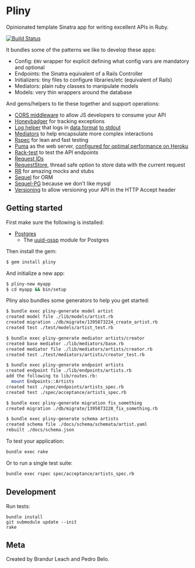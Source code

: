 # Pliny

Opinionated template Sinatra app for writing excellent APIs in Ruby.

[![Build Status](https://travis-ci.org/interagent/pliny.svg?branch=master)](https://travis-ci.org/interagent/pliny)

It bundles some of the patterns we like to develop these apps:

- Config: `ENV` wrapper for explicit defining what config vars are mandatory and optional
- Endpoints: the Sinatra equivalent of a Rails Controller
- Initializers: tiny files to configure libraries/etc (equivalent of Rails)
- Mediators: plain ruby classes to manipulate models
- Models: very thin wrappers around the database

And gems/helpers to tie these together and support operations:

- [CORS middleware](lib/pliny/middleware/cors.rb) to allow JS developers to consume your API
- [Honeybadger](https://www.honeybadger.io/) for tracking exceptions
- [Log helper](test/log_test.rb) that logs in [data format](https://www.youtube.com/watch?v=rpmc-wHFUBs) [to stdout](https://adam.heroku.com/past/2011/4/1/logs_are_streams_not_files)
- [Mediators](http://brandur.org/mediator) to help encapsulate more complex interactions
- [Rspec](https://github.com/rspec/rspec) for lean and fast testing
- [Puma](http://puma.io/) as the web server, [configured for optimal performance on Heroku](https://github.com/interagent/pliny-template/blob/master/config/puma.rb)
- [Rack-test](https://github.com/brynary/rack-test) to test the API endpoints
- [Request IDs](lib/pliny/middleware/request_id.rb)
- [RequestStore](http://brandur.org/antipatterns), thread safe option to store data with the current request
- [RR](https://github.com/rr/rr/blob/master/doc/03_api_overview.md) for amazing mocks and stubs
- [Sequel](http://sequel.jeremyevans.net/) for ORM
- [Sequel-PG](https://github.com/jeremyevans/sequel_pg) because we don't like mysql
- [Versioning](lib/pliny/middleware/versioning.rb) to allow versioning your API in the HTTP Accept header

## Getting started

First make sure the following is installed:

* [Postgres](http://www.postgresql.org/)
    * The [uuid-ossp](http://www.postgresql.org/docs/9.3/static/uuid-ossp.html) module for Postgres

Then install the gem:

```bash
$ gem install pliny
```

And initialize a new app:

```bash
$ pliny-new myapp
$ cd myapp && bin/setup
```

Pliny also bundles some generators to help you get started:

```bash
$ bundle exec pliny-generate model artist
created model file ./lib/models/artist.rb
created migration ./db/migrate/1395873224_create_artist.rb
created test ./test/models/artist_test.rb

$ bundle exec pliny-generate mediator artists/creator
created base mediator ./lib/mediators/base.rb
created mediator file ./lib/mediators/artists/creator.rb
created test ./test/mediators/artists/creator_test.rb

$ bundle exec pliny-generate endpoint artists
created endpoint file ./lib/endpoints/artists.rb
add the following to lib/routes.rb:
  mount Endpoints::Artists
created test ./spec/endpoints/artists_spec.rb
created test ./spec/acceptance/artists_spec.rb

$ bundle exec pliny-generate migration fix_something
created migration ./db/migrate/1395873228_fix_something.rb

$ bundle exec pliny-generate schema artists
created schema file ./docs/schema/schemata/artist.yaml
rebuilt ./docs/schema.json
```

To test your application:

```bash
bundle exec rake
```

Or to run a single test suite:

```bash
bundle exec rspec spec/acceptance/artists_spec.rb
```

## Development

Run tests:

```
bundle install
git submodule update --init
rake
```

## Meta

Created by Brandur Leach and Pedro Belo.
